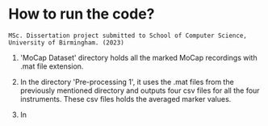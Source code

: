 # How to run the code?
`MSc. Dissertation project submitted to School of Computer Science, University of Birmingham. (2023)`


1. 'MoCap Dataset' directory holds all the marked MoCap recordings with .mat file extension.

2. In the directory 'Pre-processing 1', it uses the .mat files from the previously mentioned directory and outputs four csv files for all the four instruments. These csv files holds the averaged marker values.

3. In




